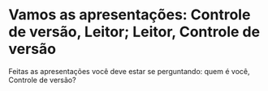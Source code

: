 # Vamos as apresentações: Controle de versão, Leitor; Leitor, Controle de versão

Feitas as apresentações você deve estar se perguntando: quem é você, Controle de versão?
